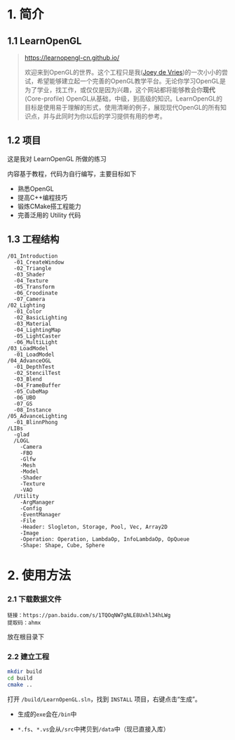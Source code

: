 # 1. 简介

## 1.1 LearnOpenGL

>https://learnopengl-cn.github.io/
>
>欢迎来到OpenGL的世界。这个工程只是我([Joey de Vries](http://joeydevries.com/))的一次小小的尝试，希望能够建立起一个完善的OpenGL教学平台。无论你学习OpenGL是为了学业，找工作，或仅仅是因为兴趣，这个网站都将能够教会你**现代**(Core-profile) OpenGL从基础，中级，到高级的知识。LearnOpenGL的目标是使用易于理解的形式，使用清晰的例子，展现现代OpenGL的所有知识点，并与此同时为你以后的学习提供有用的参考。

## 1.2 项目

这是我对 LearnOpenGL 所做的练习

内容基于教程，代码为自行编写，主要目标如下

- 熟悉OpenGL
- 提高C++编程技巧
- 锻炼CMake搭工程能力
- 完善泛用的 Utility 代码

## 1.3 工程结构

```
/01_Introduction
  -01_CreateWindow
  -02_Triangle
  -03_Shader
  -04_Texture
  -05_Transform
  -06_Croodinate
  -07_Camera
/02_Lighting
  -01_Color
  -02_BasicLighting
  -03_Material
  -04_LightingMap
  -05_LightCaster
  -06_MultiLight
/03_LoadModel
  -01_LoadModel
/04_AdvanceOGL
  -01_DepthTest
  -02_StencilTest
  -03_Blend
  -04_FrameBuffer
  -05_CubeMap
  -06_UBO
  -07_GS
  -08_Instance
/05_AdvanceLighting
  -01_BlinnPhong
/LIBs
  -glad
  /LOGL
    -Camera
    -FBO
    -Glfw
    -Mesh
    -Model
    -Shader
    -Texture
    -VAO
  /Utility
    -ArgManager
    -Config
    -EventManager
    -File
    -Header: Slogleton, Storage, Pool, Vec, Array2D 
    -Image
    -Operation: Operation, LambdaOp, InfoLambdaOp, OpQueue
    -Shape: Shape, Cube, Sphere
```

# 2. 使用方法

### 2.1 下载数据文件

```
链接：https://pan.baidu.com/s/1TQOqNW7gNLE8Uxhl34hLWg 
提取码：ahmx
```

放在根目录下

### 2.2 建立工程

```bash
mkdir build
cd build
cmake ..
```

打开 `/build/LearnOpenGL.sln`，找到 `INSTALL` 项目，右键点击“生成”。

- 生成的`exe`会在`/bin`中

- `*.fs`、`*.vs`会从`/src`中拷贝到`/data`中（现已直接入库）

